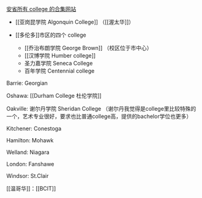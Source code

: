 [安省所有 college 的合集网站](https://ontariocolleges.ca/en/programs)


- [[亚岗昆学院 Algonquin College]] （[[渥太华]]）

- [[多伦多]]市区的四个 college
	- [[乔治布朗学院 George Brown]] （校区位于市中心）
	- [[汉博学院 Humber college]] 
	- 圣力嘉学院 Seneca College 
	- 百年学院 Centennial college

Barrie: Georgian

Oshawa: [[Durham College 杜伦学院]]

Oakville: 谢尔丹学院 Sheridan College （谢尔丹我觉得是college里比较特殊的一个，艺术专业很好，要求也比普通college高，提供的bachelor学位也更多）

Kitchener: Conestoga

Hamilton: Mohawk

Welland: Niagara

London: Fanshawe

Windsor: St.Clair

[[温哥华]]：[[BCIT]]




